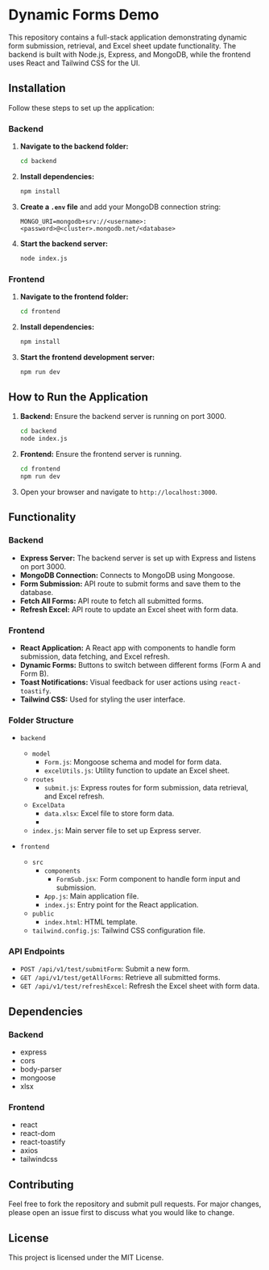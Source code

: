 # Dynamic Forms Demo

This repository contains a full-stack application demonstrating dynamic form submission, retrieval, and Excel sheet update functionality. The backend is built with Node.js, Express, and MongoDB, while the frontend uses React and Tailwind CSS for the UI.

## Installation

Follow these steps to set up the application:

### Backend

1. **Navigate to the backend folder:**
    ```bash
    cd backend
    ```

2. **Install dependencies:**
    ```bash
    npm install
    ```

3. **Create a `.env` file** and add your MongoDB connection string:
    ```plaintext
    MONGO_URI=mongodb+srv://<username>:<password>@<cluster>.mongodb.net/<database>
    ```

4. **Start the backend server:**
    ```bash
    node index.js
    ```

### Frontend

1. **Navigate to the frontend folder:**
    ```bash
    cd frontend
    ```

2. **Install dependencies:**
    ```bash
    npm install
    ```

3. **Start the frontend development server:**
    ```bash
    npm run dev
    ```

## How to Run the Application

1. **Backend:** Ensure the backend server is running on port 3000.
    ```bash
    cd backend
    node index.js
    ```

2. **Frontend:** Ensure the frontend server is running.
    ```bash
    cd frontend
    npm run dev
    ```

3. Open your browser and navigate to `http://localhost:3000`.

## Functionality

### Backend

- **Express Server:** The backend server is set up with Express and listens on port 3000.
- **MongoDB Connection:** Connects to MongoDB using Mongoose.
- **Form Submission:** API route to submit forms and save them to the database.
- **Fetch All Forms:** API route to fetch all submitted forms.
- **Refresh Excel:** API route to update an Excel sheet with form data.

### Frontend

- **React Application:** A React app with components to handle form submission, data fetching, and Excel refresh.
- **Dynamic Forms:** Buttons to switch between different forms (Form A and Form B).
- **Toast Notifications:** Visual feedback for user actions using `react-toastify`.
- **Tailwind CSS:** Used for styling the user interface.

### Folder Structure

- `backend`
  - `model`
    - `Form.js`: Mongoose schema and model for form data.
    - `excelUtils.js`: Utility function to update an Excel sheet.
  - `routes`
    - `submit.js`: Express routes for form submission, data retrieval, and Excel refresh.
  - `ExcelData`
    - `data.xlsx`: Excel file to store form data.
    - 
  - `index.js`: Main server file to set up Express server.

- `frontend`
  - `src`
    - `components`
      - `FormSub.jsx`: Form component to handle form input and submission.
    - `App.js`: Main application file.
    - `index.js`: Entry point for the React application.
  - `public`
    - `index.html`: HTML template.
  - `tailwind.config.js`: Tailwind CSS configuration file.

### API Endpoints

- `POST /api/v1/test/submitForm`: Submit a new form.
- `GET /api/v1/test/getAllForms`: Retrieve all submitted forms.
- `GET /api/v1/test/refreshExcel`: Refresh the Excel sheet with form data.

## Dependencies

### Backend

- express
- cors
- body-parser
- mongoose
- xlsx

### Frontend

- react
- react-dom
- react-toastify
- axios
- tailwindcss

## Contributing

Feel free to fork the repository and submit pull requests. For major changes, please open an issue first to discuss what you would like to change.

## License

This project is licensed under the MIT License.
